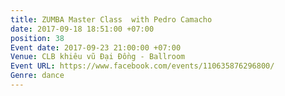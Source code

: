 ```yaml
---
title: ZUMBA Master Class  with Pedro Camacho
date: 2017-09-18 18:51:00 +07:00
position: 38
Event date: 2017-09-23 21:00:00 +07:00
Venue: CLB khiêu vũ Đại Đồng - Ballroom
Event URL: https://www.facebook.com/events/110635876296800/
Genre: dance
---
```


